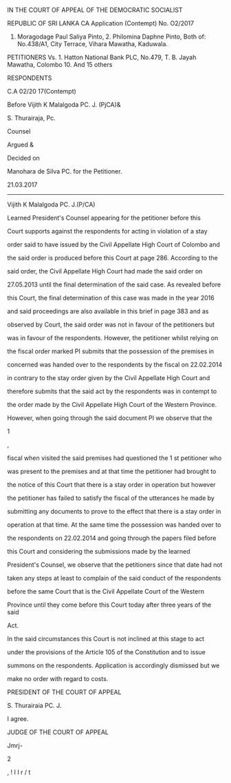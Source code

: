 IN THE COURT OF APPEAL OF THE DEMOCRATIC SOCIALIST

REPUBLIC OF SRI LANKA CA Application (Contempt) No. O2/2017

1. Moragodage Paul Saliya Pinto, 2. Philomina Daphne Pinto, Both of: No.438/A1, City Terrace, Vihara Mawatha, Kaduwala.

PETITIONERS Vs. 1. Hatton National Bank PLC, No.479, T. B. Jayah Mawatha, Colombo 10. And 15 others

RESPONDENTS

C.A 02/20 17(Contempt)

Before Vijith K Malalgoda PC. J. (PjCA)&

S. Thurairaja, Pc.

Counsel

Argued &

Decided on

Manohara de Silva PC. for the Petitioner.

21.03.2017

*******

Vijith K Malalgoda PC. J.(P/CA)

Learned President's Counsel appearing for the petitioner before this

Court supports against the respondents for acting in violation of a stay

order said to have issued by the Civil Appellate High Court of Colombo and

the said order is produced before this Court at page 286. According to the

said order, the Civil Appellate High Court had made the said order on

27.05.2013 until the final determination of the said case. As revealed before

this Court, the final determination of this case was made in the year 2016

and said proceedings are also available in this brief in page 383 and as

observed by Court, the said order was not in favour of the petitioners but

was in favour of the respondents. However, the petitioner whilst relying on

the fiscal order marked PI submits that the possession of the premises in

concerned was handed over to the respondents by the fiscal on 22.02.2014

in contrary to the stay order given by the Civil Appellate High Court and

therefore submits that the said act by the respondents was in contempt to

the order made by the Civil Appellate High Court of the Western Province.

However, when going through the said document PI we observe that the

1

,

fiscal when visited the said premises had questioned the 1 st petitioner who

was present to the premises and at that time the petitioner had brought to

the notice of this Court that there is a stay order in operation but however

the petitioner has failed to satisfy the fiscal of the utterances he made by

submitting any documents to prove to the effect that there is a stay order in

operation at that time. At the same time the possession was handed over to

the respondents on 22.02.2014 and going through the papers filed before

this Court and considering the submissions made by the learned

President's Counsel, we observe that the petitioners since that date had not

taken any steps at least to complain of the said conduct of the respondents

before the same Court that is the Civil Appellate Court of the Western

Province until they come before this Court today after three years of the said

Act.

In the said circumstances this Court is not inclined at this stage to act

under the provisions of the Article 105 of the Constitution and to issue

summons on the respondents. Application is accordingly dismissed but we

make no order with regard to costs.

PRESIDENT OF THE COURT OF APPEAL

S. Thurairaia PC. J.

I agree.

JUDGE OF THE COURT OF APPEAL

Jmrj-

2

, ! I I r / t